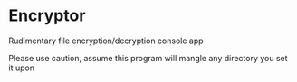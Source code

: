 # Encryptor

Rudimentary file encryption/decryption console app

Please use caution, assume this program will mangle any directory you set it upon 